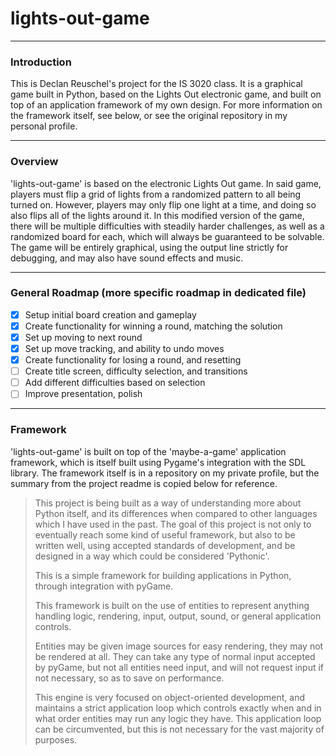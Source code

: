 # lights-out-game
 
-------

### Introduction

This is Declan Reuschel's project for the IS 3020 class. It is a graphical game built in Python, based on the
Lights Out electronic game, and built on top of an application framework of my own design. For more information
on the framework itself, see below, or see the original repository in my personal profile.

--------

### Overview

'lights-out-game' is based on the electronic Lights Out game. In said game, players must flip a grid of lights
from a randomized pattern to all being turned on. However, players may only flip one light at a time, and doing
so also flips all of the lights around it. In this modified version of the game, there will be multiple difficulties
with steadily harder challenges, as well as a randomized board for each, which will always be guaranteed to be
solvable. The game will be entirely graphical, using the output line strictly for debugging, and may also have
sound effects and music.

--------

### General Roadmap (more specific roadmap in dedicated file)

- [x] Setup initial board creation and gameplay
- [x] Create functionality for winning a round, matching the solution
- [x] Set up moving to next round
- [x] Set up move tracking, and ability to undo moves
- [x] Create functionality for losing a round, and resetting
- [ ] Create title screen, difficulty selection, and transitions
- [ ] Add different difficulties based on selection
- [ ] Improve presentation, polish

--------

### Framework

'lights-out-game' is built on top of the 'maybe-a-game' application framework, which is itself built using
Pygame's integration with the SDL library. The framework itself is in a repository on my private profile,
but the summary from the project readme is copied below for reference.

>This project is being built as a way of understanding more about Python itself, and its differences
>when compared to other languages which I have used in the past. The goal of this project is not only
>to eventually reach some kind of useful framework, but also to be written well, using accepted standards
>of development, and be designed in a way which could be considered 'Pythonic'.
>
>This is a simple framework for building applications in Python, through integration with pyGame.
>
>This framework is built on the use of entities to represent anything handling logic, rendering, input, output,
>sound, or general application controls.
>
>Entities may be given image sources for easy rendering, they may not be rendered at all. They can take
>any type of normal input accepted by pyGame, but not all entities need input, and will not request input
>if not necessary, so as to save on performance.
>
>This engine is very focused on object-oriented development, and maintains a strict application loop which controls
>exactly when and in what order entities may run any logic they have. This application loop can be circumvented,
>but this is not necessary for the vast majority of purposes.
